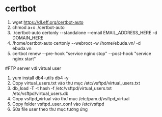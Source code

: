 # certbot
1. wget https://dl.eff.org/certbot-auto	
2. chmod a+x ./certbot-auto	
3. ./certbot-auto certonly --standalone --email EMAIL_ADDRESS_HERE -d DOMAIN_HERE	
4. /home/certbot-auto certonly --webroot -w /home/ebuda.vn/ -d ebuda.vn	
5. certbot renew --pre-hook "service nginx stop" --post-hook "service nginx start"

#FTP server với virtual user
1. yum install db4-utils db4 -y
2. Copy virtual_users.txt vào thư mục /etc/vsftpd/virtual_users.txt
3. db_load -T -t hash -f /etc/vsftpd/virtual_users.txt /etc/vsftpd/virtual_users.db
4. Copy vsftpd_virtual vào thư mục /etc/pam.d/vsftpd_virtual
5. Copy folder vsftpd_user_conf vào /etc/vsftpd
6. Sửa file user theo thư mục tương ứng

